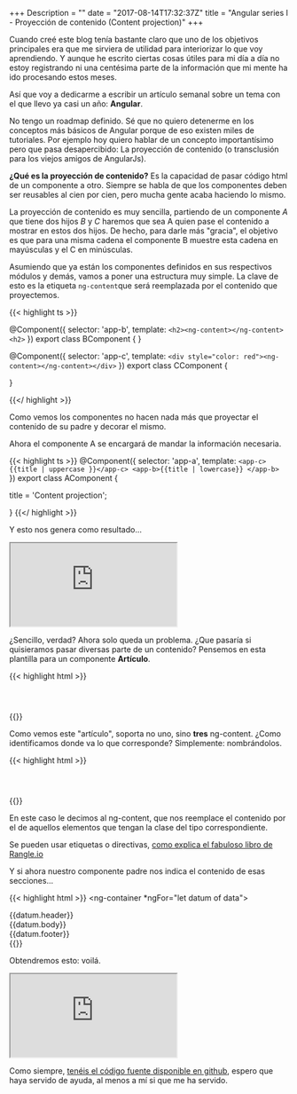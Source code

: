 +++
Description = ""
date = "2017-08-14T17:32:37Z"
title = "Angular series I - Proyección de contenido (Content projection)"
+++

Cuando creé este blog tenía bastante claro que uno de los objetivos principales era que me sirviera de utilidad para interiorizar lo que voy aprendiendo.
Y aunque he escrito ciertas cosas útiles para mi día a día no estoy registrando ni una centésima parte de la información que mi mente ha ido procesando estos
meses.

Así que voy a dedicarme a escribir un artículo semanal sobre un tema con el que llevo ya casi un año: **Angular**.

No tengo un roadmap definido. Sé que no quiero detenerme en los conceptos más básicos de Angular porque de eso existen miles de tutoriales. Por ejemplo
hoy quiero hablar de un concepto importantísimo pero que pasa desapercibido: La proyección de contenido (o transclusión para los viejos amigos de AngularJs).

**¿Qué es la proyección de contenido?** Es la capacidad de pasar código html de un componente a otro. Siempre se habla de que los componentes deben ser 
reusables al cien por cien, pero mucha gente acaba haciendo lo mismo. 

La proyección de contenido es muy sencilla, partiendo de un componente *A* que tiene dos hijos *B* y *C* haremos que sea A quien pase el contenido a mostrar
en estos dos hijos. De hecho, para darle más "gracia", el objetivo es que para una misma cadena el componente B muestre esta cadena en mayúsculas y el C en minúsculas.

Asumiendo que ya están los componentes definidos en sus respectivos módulos y demás, vamos a poner una estructura muy simple. La clave de esto es la
etiqueta `ng-content`que será reemplazada por el contenido que proyectemos. 

{{< highlight ts >}}

@Component({
  selector: 'app-b',
  template: `<h2><ng-content></ng-content><h2>`
})
export class BComponent {
}

@Component({
  selector: 'app-c',
  template: `<div style="color: red"><ng-content></ng-content></div>`
})
export class CComponent {

}

{{</ highlight >}}


Como vemos los componentes no hacen nada más que proyectar el contenido de su padre y decorar el mismo. 

Ahora el componente A se encargará de mandar la información necesaria.

{{< highlight ts >}}
@Component({
  selector: 'app-a',
  template: `<app-c>{{title | uppercase }}</app-c>
  <app-b>{{title | lowercase}} </app-b>
  `
})
export class AComponent {

  title = 'Content projection';

}
{{</ highlight >}}

Y esto nos genera como resultado...

<iframe class="aa_iframes" src="https://stackblitz.com/edit/angular-transclusion-i?ctl=1&embed=1&file=index.html&view=preview"></iframe>


¿Sencillo, verdad? Ahora solo queda un problema. ¿Que pasaría si quisieramos pasar diversas parte de un contenido? Pensemos en esta plantilla para un componente **Artículo**.

{{< highlight html >}}
<article>
  <header><ng-content></ng-content></header>
  <section><ng-content></ng-content></section>
  <footer><ng-content></ng-content></footer>
</article>
{{</ highlight  >}}

Como vemos este "artículo", soporta no uno, sino **tres** ng-content. ¿Como identificamos donde va lo que corresponde? Simplemente: nombrándolos.  

{{< highlight html >}}
<article>
  <header>
    <ng-content select=".header"></ng-content>
  </header>
  <section>
    <ng-content select=".section"></ng-content>
  </section>
  <footer>
    <ng-content select=".footer"></ng-content>
  </footer>
</article>
{{</ highlight >}}

En este caso le decimos al ng-content, que nos reemplace el contenido por el de aquellos elementos que tengan la clase del tipo correspondiente.

Se pueden usar etiquetas o directivas, [como explica el fabuloso libro de Rangle.io](https://angular-2-training-book.rangle.io/handout/components/projection.html)

Y si ahora nuestro componente padre nos indica el contenido de esas secciones...

{{< highlight html >}}
<ng-container *ngFor="let datum of data">
  <article>
    <div class="header">{{datum.header}}</div>
    <div class="section">{{datum.body}}</div>
    <div class="footer">{{datum.footer}}</div>
  </article>
</ng-container>
{{</ highlight >}}

Obtendremos esto: voilá.

<iframe class="aa_iframes" src="https://stackblitz.com/edit/angular-transclusion-ii?ctl=1&embed=1&file=index.html&view=preview"></iframe>

Como siempre, [tenéis el código fuente disponible en github](https://github.com/adrianabreu/angular-samples/tree/master/transclusion), espero que haya servido de ayuda, al menos a mí si que me ha servido.